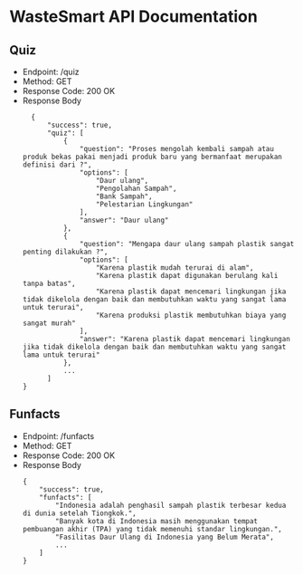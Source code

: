# WasteSmart API Documentation

## Quiz
- Endpoint: /quiz
- Method: GET
- Response Code: 200 OK
- Response Body
  ```
    {
        "success": true,
        "quiz": [
            {
                "question": "Proses mengolah kembali sampah atau produk bekas pakai menjadi produk baru yang bermanfaat merupakan definisi dari ?",
                "options": [
                    "Daur ulang",
                    "Pengolahan Sampah",
                    "Bank Sampah",
                    "Pelestarian Lingkungan"
                ],
                "answer": "Daur ulang"
            },
            {
                "question": "Mengapa daur ulang sampah plastik sangat penting dilakukan ?",
                "options": [
                    "Karena plastik mudah terurai di alam",
                    "Karena plastik dapat digunakan berulang kali tanpa batas",
                    "Karena plastik dapat mencemari lingkungan jika tidak dikelola dengan baik dan membutuhkan waktu yang sangat lama untuk terurai",
                    "Karena produksi plastik membutuhkan biaya yang sangat murah"
                ],
                "answer": "Karena plastik dapat mencemari lingkungan jika tidak dikelola dengan baik dan membutuhkan waktu yang sangat lama untuk terurai"
            },
            ...
        ]
  }

## Funfacts
- Endpoint: /funfacts
- Method: GET
- Response Code: 200 OK
- Response Body
  ```
  {
      "success": true,
      "funfacts": [
          "Indonesia adalah penghasil sampah plastik terbesar kedua di dunia setelah Tiongkok.",
          "Banyak kota di Indonesia masih menggunakan tempat pembuangan akhir (TPA) yang tidak memenuhi standar lingkungan.",
          "Fasilitas Daur Ulang di Indonesia yang Belum Merata",
          ...
      ]
  }
